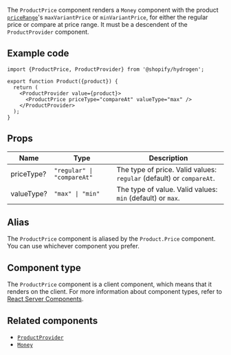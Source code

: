 <!-- This file is generated from source code in the Shopify/hydrogen repo. Edit the files in /packages/hydrogen/src/components/ProductPrice and run 'yarn generate-docs' at the root of this repo. For more information, refer to https://github.com/Shopify/shopify-dev/blob/master/content/internal/operations/hydrogen-reference-docs.md. -->

The `ProductPrice` component renders a `Money` component with the product
[`priceRange`](/api/storefront/reference/products/productpricerange)'s `maxVariantPrice`
or `minVariantPrice`, for either the regular price or compare at price range.
It must be a descendent of the `ProductProvider` component.

## Example code

```tsx
import {ProductPrice, ProductProvider} from '@shopify/hydrogen';

export function Product({product}) {
  return (
    <ProductProvider value={product}>
      <ProductPrice priceType="compareAt" valueType="max" />
    </ProductProvider>
  );
}
```

## Props

| Name       | Type                                      | Description                                                          |
| ---------- | ----------------------------------------- | -------------------------------------------------------------------- |
| priceType? | <code>"regular" &#124; "compareAt"</code> | The type of price. Valid values: `regular` (default) or `compareAt`. |
| valueType? | <code>"max" &#124; "min"</code>           | The type of value. Valid values: `min` (default) or `max`.           |

## Alias

The `ProductPrice` component is aliased by the `Product.Price` component. You can use whichever component you prefer.

## Component type

The `ProductPrice` component is a client component, which means that it renders on the client. For more information about component types, refer to [React Server Components](/api/hydrogen/framework/react-server-components).

## Related components

- [`ProductProvider`](/api/hydrogen/components/product-variant/productprovider)
- [`Money`](/api/hydrogen/components/primitive/money)
